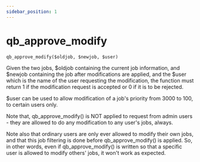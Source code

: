 ```yaml
---
sidebar_position: 1
---
```


# qb_approve_modify

```
qb_approve_modify($oldjob, $newjob, $user)
```

Given the two jobs, $oldjob containing the current job information, and $newjob containing the job after modifications are applied, and the $user which is the name of the user requesting the modification, the function must return 1 if the modification request is accepted or 0 if it is to be rejected.

$user can be used to allow modification of a job's priority from 3000 to 100, to certain users only.

Note that, qb_approve_modify() is NOT applied to request from admin users - they are allowed to do any modification to any user's jobs, always.

Note also that ordinary users are only ever allowed to modify their own jobs, and that this job filtering is done before qb_approve_modify() is applied. So, in other words, even if qb_approve_modify() is written so that a specific user is allowed to modify others' jobs, it won't work as expected.
